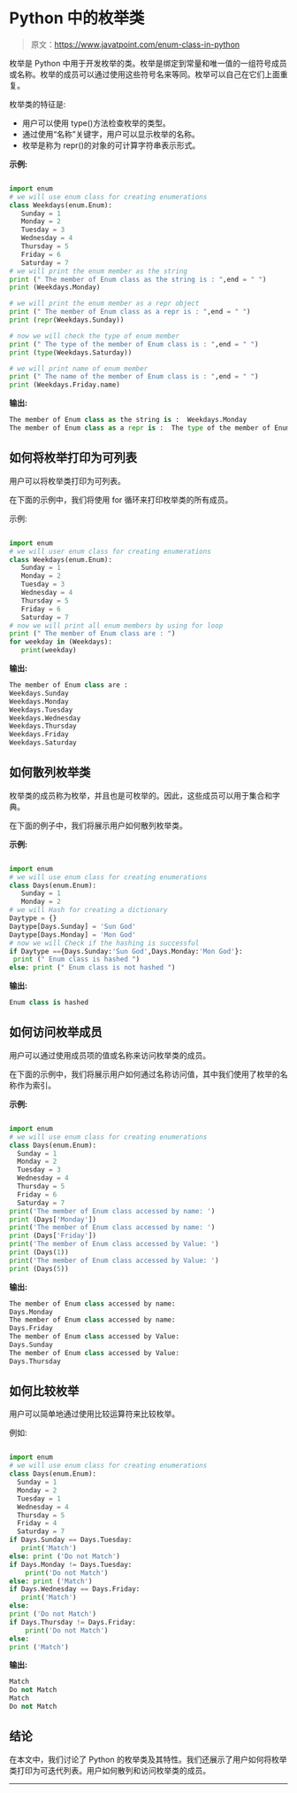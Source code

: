 # Python 中的枚举类

> 原文：<https://www.javatpoint.com/enum-class-in-python>

枚举是 Python 中用于开发枚举的类。枚举是绑定到常量和唯一值的一组符号成员或名称。枚举的成员可以通过使用这些符号名来等同。枚举可以自己在它们上面重复。

枚举类的特征是:

*   用户可以使用 type()方法检查枚举的类型。
*   通过使用“名称”关键字，用户可以显示枚举的名称。
*   枚举是称为 repr()的对象的可计算字符串表示形式。

**示例:**

```py

import enum
# we will use enum class for creating enumerations
class Weekdays(enum.Enum):
   Sunday = 1
   Monday = 2
   Tuesday = 3
   Wednesday = 4
   Thursday = 5
   Friday = 6
   Saturday = 7
# we will print the enum member as the string
print (" The member of Enum class as the string is : ",end = " ")
print (Weekdays.Monday)

# we will print the enum member as a repr object
print (" The member of Enum class as a repr is : ",end = " ")
print (repr(Weekdays.Sunday))

# now we will check the type of enum member
print (" The type of the member of Enum class is : ",end = " ")
print (type(Weekdays.Saturday))

# we will print name of enum member
print (" The name of the member of Enum class is : ",end = " ")
print (Weekdays.Friday.name)

```

**输出:**

```py
The member of Enum class as the string is :  Weekdays.Monday
The member of Enum class as a repr is :  The type of the member of Enum class is :  <enum>The name of the member of Enum class is :  Friday</enum> 
```

## 如何将枚举打印为可列表

用户可以将枚举类打印为可列表。

在下面的示例中，我们将使用 for 循环来打印枚举类的所有成员。

示例:

```py

import enum
# we will user enum class for creating enumerations
class Weekdays(enum.Enum):
   Sunday = 1
   Monday = 2
   Tuesday = 3
   Wednesday = 4
   Thursday = 5
   Friday = 6
   Saturday = 7
# now we will print all enum members by using for loop
print (" The member of Enum class are : ")
for weekday in (Weekdays):
   print(weekday)

```

**输出:**

```py
The member of Enum class are : 
Weekdays.Sunday
Weekdays.Monday
Weekdays.Tuesday
Weekdays.Wednesday
Weekdays.Thursday
Weekdays.Friday
Weekdays.Saturday

```

## 如何散列枚举类

枚举类的成员称为枚举，并且也是可枚举的。因此，这些成员可以用于集合和字典。

在下面的例子中，我们将展示用户如何散列枚举类。

**示例:**

```py

import enum
# we will use enum class for creating enumerations
class Days(enum.Enum):
   Sunday = 1
   Monday = 2
# we will Hash for creating a dictionary
Daytype = {}
Daytype[Days.Sunday] = 'Sun God'
Daytype[Days.Monday] = 'Mon God'
# now we will Check if the hashing is successful
if Daytype =={Days.Sunday:'Sun God',Days.Monday:'Mon God'}:
 print (" Enum class is hashed ")
else: print (" Enum class is not hashed ")

```

**输出:**

```py
Enum class is hashed

```

## 如何访问枚举成员

用户可以通过使用成员项的值或名称来访问枚举类的成员。

在下面的示例中，我们将展示用户如何通过名称访问值，其中我们使用了枚举的名称作为索引。

**示例:**

```py

import enum
# we will use enum class for creating enumerations
class Days(enum.Enum):
  Sunday = 1
  Monday = 2
  Tuesday = 3
  Wednesday = 4
  Thursday = 5 
  Friday = 6
  Saturday = 7
print('The member of Enum class accessed by name: ')
print (Days['Monday'])
print('The member of Enum class accessed by name: ')
print (Days['Friday'])
print('The member of Enum class accessed by Value: ')
print (Days(1))
print('The member of Enum class accessed by Value: ')
print (Days(5)) 

```

**输出:**

```py
The member of Enum class accessed by name: 
Days.Monday
The member of Enum class accessed by name: 
Days.Friday
The member of Enum class accessed by Value: 
Days.Sunday
The member of Enum class accessed by Value: 
Days.Thursday

```

## 如何比较枚举

用户可以简单地通过使用比较运算符来比较枚举。

例如:

```py

import enum
# we will use enum class for creating enumerations
class Days(enum.Enum):
  Sunday = 1
  Monday = 2
  Tuesday = 1
  Wednesday = 4
  Thursday = 5 
  Friday = 4
  Saturday = 7
if Days.Sunday == Days.Tuesday:
   print('Match')
else: print ('Do not Match')
if Days.Monday != Days.Tuesday:
    print('Do not Match')
else: print ('Match')
if Days.Wednesday == Days.Friday:
   print('Match')
else: 
print ('Do not Match')
if Days.Thursday != Days.Friday:
    print('Do not Match')
else: 
print ('Match')

```

**输出:**

```py
Match
Do not Match
Match
Do not Match

```

## 结论

在本文中，我们讨论了 Python 的枚举类及其特性。我们还展示了用户如何将枚举类打印为可迭代列表。用户如何散列和访问枚举类的成员。

* * *